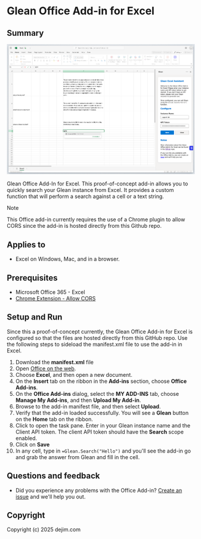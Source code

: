 # Glean Office Add-in for Excel

## Summary

![Screenshot of Glean Office Add-in for Excel.](https://raw.githubusercontent.com/djuang1/glean-office-add-in-for-excel/refs/heads/main/assets/screenshot.png)

Glean Office Add-In for Excel. This proof-of-concept add-in allows you to quickly search your Glean instance from Excel. It provides a custom function that will perform a search against a cell or a text string.

> [!NOTE]  
This Office add-in currently requires the use of a Chrome plugin to allow CORS since the add-in is hosted directly from this Github repo.

## Applies to

- Excel on Windows, Mac, and in a browser.

## Prerequisites

- Microsoft Office 365 - Excel
- [Chrome Extension - Allow CORS](https://chromewebstore.google.com/detail/allow-cors-access-control/lhobafahddgcelffkeicbaginigeejlf)

## Setup and Run

Since this a proof-of-concept currently, the Glean Office Add-in for Excel is configured so that the files are hosted directly from this GitHub repo. Use the following steps to sideload the manifest.xml file to use the add-in in Excel.

1.  Download the **manifest.xml** file 
2.  Open [Office on the web](https://office.live.com/).
3.  Choose **Excel**, and then open a new document.
4.  On the **Insert** tab on the ribbon in the **Add-ins** section, choose **Office Add-ins**.
5.  On the **Office Add-ins** dialog, select the **MY ADD-INS** tab, choose **Manage My Add-ins**, and then **Upload My Add-in**.
6.  Browse to the add-in manifest file, and then select **Upload**.
7.  Verify that the add-in loaded successfully. You will see a **Glean** button on the **Home** tab on the ribbon.
8.  Click to open the task pane. Enter in your Glean instance name and the Client API token. The client API token should have the **Search** scope enabled.
9.  Click on **Save**
10. In any cell, type in ```=Glean.Search("Hello")``` and you'll see the add-in go and grab the answer from Glean and fill in the cell.

## Questions and feedback

- Did you experience any problems with the Office Add-in? [Create an issue](https://github.com/djuang1/glean-office-add-in-for-excel/issues/new/choose) and we'll help you out.

## Copyright

Copyright (c) 2025 dejim.com
